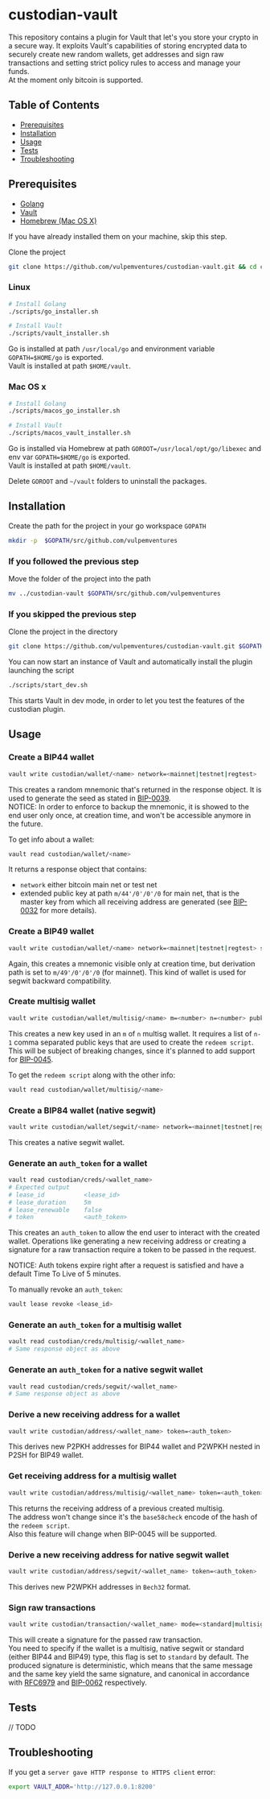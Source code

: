 # custodian-vault

This repository contains a plugin for Vault that let's you store your crypto in a secure way. It exploits Vault's capabilities of storing encrypted data to securely create new random wallets, get addresses and sign raw transactions and setting strict policy rules to access and manage your funds.  
At the moment only bitcoin is supported.

## Table of Contents

* [Prerequisites](#prerequisites)
* [Installation](#installation)
* [Usage](#usage)
* [Tests](#tests)
* [Troubleshooting](#troubleshooting)

## Prerequisites

* [Golang](https://golang.org/)
* [Vault](https://www.vaultproject.io/)
* [Homebrew (Mac OS X)](https://brew.sh/?utm_source=devmag.io)

If you have already installed them on your machine, skip this step.

Clone the project

```sh
git clone https://github.com/vulpemventures/custodian-vault.git && cd custodian-vault
```

### Linux

```sh
# Install Golang
./scripts/go_installer.sh

# Install Vault
./scripts/vault_installer.sh
```

Go is installed at path `/usr/local/go` and environment variable `GOPATH=$HOME/go` is exported.  
Vault is installed at path `$HOME/vault`.

### Mac OS x

```sh
# Install Golang
./scripts/macos_go_installer.sh

# Install Vault
./scripts/macos_vault_installer.sh
```

Go is installed via Homebrew at path `GOROOT=/usr/local/opt/go/libexec` and env var `GOPATH=$HOME/go` is exported.  
Vault is installed at path `$HOME/vault`.

Delete `GOROOT` and `~/vault` folders to uninstall the packages.  

## Installation

Create the path for the project in your go workspace `GOPATH`

```sh
mkdir -p  $GOPATH/src/github.com/vulpemventures
```

### If you followed the previous step

Move the folder of the project into the path

```sh
mv ../custodian-vault $GOPATH/src/github.com/vulpemventures
```

### If you skipped the previous step

Clone the project in the directory

```sh
git clone https://github.com/vulpemventures/custodian-vault.git $GOPATH/src/github.com/vulpemventures/custodian-vault
```

You can now start an instance of Vault and automatically install the plugin launching the script

```sh
./scripts/start_dev.sh
```

This starts Vault in dev mode, in order to let you test the features of the custodian plugin.

## Usage

### Create a BIP44 wallet

```sh
vault write custodian/wallet/<name> network=<mainnet|testnet|regtest>
```

This creates a random mnemonic that's returned in the response object. It is used to generate the seed as stated in [BIP-0039](https://github.com/bitcoin/bips/blob/master/bip-0039.mediawiki).  
NOTICE: In order to enforce to backup the mnemonic, it is showed to the end user only once, at creation time, and won't be accessible anymore in the future.

To get info about a wallet:

```sh
vault read custodian/wallet/<name>
```

It returns a response object that contains:

* `network` either bitcoin main net or test net
* extended public key at path `m/44'/0'/0'/0` for main net, that is the master key from which all receiving address are generated (see [BIP-0032](https://github.com/bitcoin/bips/blob/master/bip-0039.mediawiki) for more details).

### Create a BIP49 wallet

```sh
vault write custodian/wallet/<name> network=<mainnet|testnet|regtest> segwit=true
```

Again, this creates a mnemonic visible only at creation time, but derivation path is set to `m/49'/0'/0'/0` (for mainnet). This kind of wallet is used for segwit backward compatibility.

### Create multisig wallet

```sh
vault write custodian/wallet/multisig/<name> m=<number> n=<number> pubkeys=<list,of,pubkeys> network=<mainnet|testnet|regtest>
```

This creates a new key used in an `m` of `n` multisg wallet. It requires a list of `n-1` comma separated public keys that are used to create the `redeem script`. This will be subject of breaking changes, since it's planned to add support for [BIP-0045](https://github.com/bitcoin/bips/blob/master/bip-0045.mediawiki).

To get the `redeem script` along with the other info:

```sh
vault read custodian/wallet/multisig/<name>
```

### Create a BIP84 wallet (native segwit)

```sh
vault write custodian/wallet/segwit/<name> network=<mainnet|testnet|regtest>
```
This creates a native segwit wallet.

### Generate an `auth_token` for a wallet

```sh
vault read custodian/creds/<wallet_name>
# Expected output
# lease_id           <lease_id>
# lease_duration     5m
# lease_renewable    false
# token              <auth_token>
```

This creates an `auth_token` to allow the end user to interact with the created wallet. Operations like generating a new receiving address or creating a signature for a raw transaction require a token to be passed in the request.

NOTICE: Auth tokens expire right after a request is satisfied and have a default Time To Live of 5 minutes.

To manually revoke an `auth_token`:

```sh
vault lease revoke <lease_id>
```

### Generate an `auth_token` for a multisig wallet

```sh
vault read custodian/creds/multisig/<wallet_name>
# Same response object as above
```

### Generate an `auth_token` for a native segwit wallet

```sh
vault read custodian/creds/segwit/<wallet_name>
# Same response object as above
```

### Derive a new receiving address for a wallet

```sh
vault write custodian/address/<wallet_name> token=<auth_token>
```

This derives new P2PKH addresses for BIP44 wallet and P2WPKH nested in P2SH for BIP49 wallet.

### Get receiving address for a multisig wallet

```sh
vault write custodian/address/multisig/<wallet_name> token=<auth_token>
```

This returns the receiving address of a previous created multisig.  
The address won't change since it's the `base58check` encode of the hash of the `redeem script`.  
Also this feature will change when BIP-0045 will be supported.

### Derive a new receiving address for native segwit wallet

```sh
vault write custodian/address/segwit/<wallet_name> token=<auth_token>
```

This derives new P2WPKH addresses in `Bech32` format.

### Sign raw transactions

```sh
vault write custodian/transaction/<wallet_name> mode=<standard|multisig|segwit> rawTx=<string> token=<auth_token>
```

This will create a signature for the passed raw transaction.  
You need to specify if the wallet is a multisig, native segwit or standard (either BIP44 and BIP49) type, this flag is set to `standard` by default.
The produced signature is deterministic, which means that the same message and the same key yield the same signature, and canonical in accordance with [RFC6979](https://tools.ietf.org/html/rfc6979) and [BIP-0062](https://github.com/bitcoin/bips/blob/master/bip-0062.mediawiki) respectively.

## Tests

// TODO

## Troubleshooting

If you get a `server gave HTTP response to HTTPS client` error:

```sh
export VAULT_ADDR='http://127.0.0.1:8200'
```
